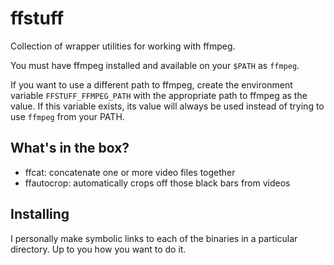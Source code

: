 # ffstuff

Collection of wrapper utilities for working with ffmpeg.

You must have ffmpeg installed and available on your `$PATH` as `ffmpeg`.

If you want to use a different path to ffmpeg, create the environment variable `FFSTUFF_FFMPEG_PATH` with the appropriate path to ffmpeg as the value.
If this variable exists, its value will always be used instead of trying to use `ffmpeg` from your PATH.

## What's in the box?

- ffcat: concatenate one or more video files together
- ffautocrop: automatically crops off those black bars from videos

## Installing

I personally make symbolic links to each of the binaries in a particular directory. Up to you how you want to do it.


